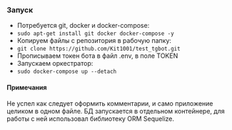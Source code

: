 ### Запуск
- Потребуется git, docker и docker-compose:  
- `sudo apt-get install git docker docker-compose -y`
- Копируем файлы с репозитория в рабочую папку:
- `git clone https://github.com/Kit1001/test_tgbot.git`
- Прописываем токен бота в файл .env, в поле TOKEN
- Запускаем оркестратор:
- `sudo docker-compose up --detach`


#### Примечания
Не успел как следует оформить комментарии, и само приложение целиком в одном файле.
БД запускается в отдельном контейнере, для работы с ней использовал библиотеку ORM Sequelize.
